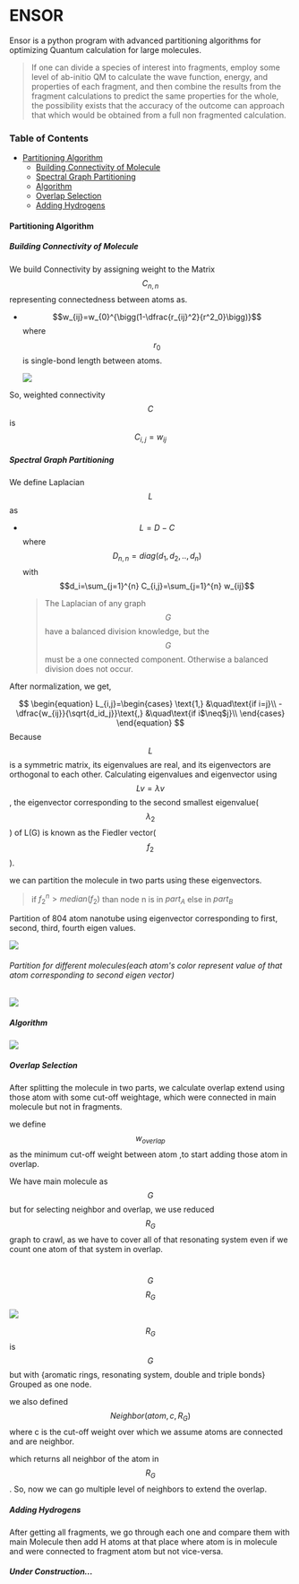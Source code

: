 # ENSOR

Ensor is a python program with advanced partitioning algorithms for optimizing Quantum calculation for large molecules.
> If one can divide a species of interest into fragments, employ some level of ab-initio QM to calculate the wave function, energy, and properties of each fragment, and then combine the results from the fragment calculations to predict the same properties for the whole, the possibility exists that the accuracy of the outcome can approach that which would be obtained from a full non fragmented calculation.

### Table of Contents

* [Partitioning Algorithm](#partitioning-algorithm)
	* [Building Connectivity of Molecule](#building-connectivity-of-molecule)
	* [Spectral Graph Partitioning](#spectral-graph-partitioning)
	* [Algorithm](#algorithm)
	* [Overlap Selection](#overlap-selection)
	* [Adding Hydrogens](#adding-hydrogens)
#### Partitioning Algorithm


##### Building Connectivity of Molecule
We build Connectivity by assigning weight to the Matrix $$C_{n,n}$$ representing connectedness between atoms as. 

* $$w_{ij}=w_{0}^{\bigg(1-\dfrac{r_{ij}^2}{r^2_0}\bigg)}$$   where  $$r_0$$ is single-bond length between atoms.                                                                                                                                                                                                                                                                             

  ![](C:\Users\Healer\Project\ensor\image\gausconw.jpeg)

So, weighted connectivity $$C$$ is 
$$C_{i,j}=w_{ij}$$

##### Spectral Graph Partitioning

We define Laplacian $$L$$ as

* $$L=D-C$$  where $$D_{n,n}=diag(d_1,d_2,..,d_n)$$ with $$d_i=\sum_{j=1}^{n} C_{i,j}=\sum_{j=1}^{n} w_{ij}$$

  >The Laplacian of any graph $$G$$ have a balanced division knowledge, but the $$G$$ must be a one connected component. Otherwise a balanced division does not occur. 

After normalization, we get,

$$
\begin{equation}
L_{i,j}=\begin{cases}
       \text{1,} &\quad\text{if i=j}\\
       -\dfrac{w_{ij}}{\sqrt{d_id_j}}\text{,} &\quad\text{if i$\neq$j}\\
     \end{cases}
\end{equation}
$$
Because $$L$$ is a symmetric matrix, its eigenvalues are real, and its eigenvectors are orthogonal to each other. Calculating eigenvalues and eigenvector using  $$Lv={\lambda} v$$, the eigenvector corresponding to the second smallest eigenvalue($$\lambda_{2}$$) of L(G) is known as the Fiedler vector($$f_{2}$$).

we can partition the molecule in two parts using these eigenvectors.

>if $f^n_2>median(f_2)$  than node n is in $part_A$ else in $part_B$

Partition of 804 atom nanotube using eigenvector corresponding to first, second, third, fourth eigen values.

![](C:\Users\Healer\Project\ensor\image\evalnano.png)

###### Partition for different molecules(each atom's color represent value of that atom corresponding to second eigen vector)

![](C:\Users\Healer\Project\ensor\image\mols.jpeg)



##### Algorithm 

![](C:\Users\Healer\Project\ensor\image\algorithm.png)

##### Overlap Selection

After splitting the molecule in two parts, we calculate overlap extend using those atom with some cut-off weightage, which were connected in main molecule but not in fragments.

we define $$w_{overlap}$$ as the minimum cut-off weight between atom ,to start adding those atom in overlap.

We have main molecule as $$G$$ but for selecting neighbor and overlap, we use reduced $$R_G$$ graph to crawl, as we have to cover all of that resonating system even if we count one atom of that system in overlap.





​                                           $$G$$                                                                                             $$R_G$$

![](C:\Users\Healer\Project\ensor\image\gred.png)

$$R_G$$ is $$G$$ but with {aromatic rings, resonating system, double and triple bonds} Grouped as one node.

we also defined    $$Neighbor(atom,c,R_G)$$ where  c is the cut-off weight over which we assume atoms are connected and are neighbor.  

which returns all neighbor of the atom in $$R_G$$. So, now we can go multiple level of neighbors to extend the overlap.



##### Adding Hydrogens

After getting all fragments, we go through each one and compare them with main Molecule then add H atoms at that place where atom is in molecule and were connected to fragment atom but not vice-versa.

##### Under Construction...

